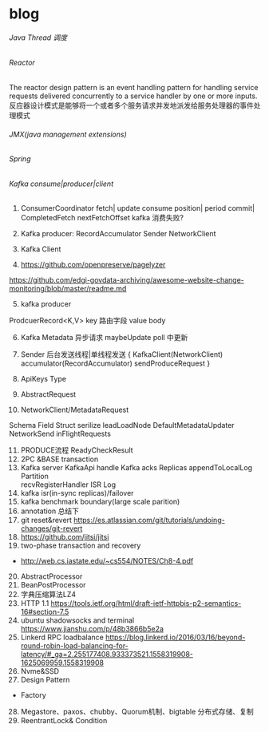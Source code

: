 # blog
###### Java Thread 调度
###### Reactor
The reactor design pattern is an event handling pattern for handling service requests delivered concurrently to a service handler by one or more inputs.<br/>
反应器设计模式是能够将一个或者多个服务请求并发地派发给服务处理器的事件处理模式
###### JMX(java management extensions)
###### Spring
###### Kafka consume|producer|client
1. ConsumerCoordinator
 fetch|
 update consume position|
 period commit|
 CompletedFetch
 nextFetchOffset
 kafka 消费失败?

2. Kafka producer:
  RecordAccumulator
  Sender
  NetworkClient
3. Kafka Client
4. https://github.com/openpreserve/pagelyzer

https://github.com/edgi-govdata-archiving/awesome-website-change-monitoring/blob/master/readme.md

5. kafka producer

 ProdcuerRecord<K,V>
 key 路由字段
 value body

6. Kafka Metadata
异步请求
maybeUpdate
poll 中更新

7. Sender 后台发送线程|单线程发送
{
  KafkaClient(NetworkClient)
  accumulator(RecordAccumulator)
  sendProduceRequest
}
8. ApiKeys
  Type

9. AbstractRequest
10. NetworkClient/MetadataRequest

  Schema
  Field
  Struct
  serilize
  leadLoadNode
  DefaultMetadataUpdater
  NetworkSend
  inFlightRequests

11. PRODUCE流程
  ReadyCheckResult
12. 2PC &BASE transaction  
13. Kafka server
   KafkaApi handle
   Kafka acks
   Replicas 
   appendToLocalLog
   Partition   
   recvRegisterHandler
   ISR 
   Log
14. kafka isr(in-sync replicas)/failover
15. kafka benchmark boundary(large scale parition)
16. annotation 总结下
17. git reset&revert  https://es.atlassian.com/git/tutorials/undoing-changes/git-revert
18. https://github.com/jitsi/jitsi
19. two-phase transaction  and recovery
 - http://web.cs.iastate.edu/~cs554/NOTES/Ch8-4.pdf
20. AbstractProcessor 
21. BeanPostProcessor 
22. 字典压缩算法LZ4
23. HTTP 1.1 
https://tools.ietf.org/html/draft-ietf-httpbis-p2-semantics-16#section-7.5
24. ubuntu shadowsocks and terminal https://www.jianshu.com/p/48b3866b5e2a 
25. Linkerd RPC loadbalance
https://blog.linkerd.io/2016/03/16/beyond-round-robin-load-balancing-for-latency/#_ga=2.255177408.933373521.1558319908-1625069959.1558319908
26. Nvme&SSD 
27. Design Pattern
* Factory
28. Megastore、paxos、chubby、Quorum机制、bigtable
分布式存储、复制
29. ReentrantLock& Condition
